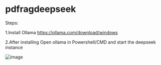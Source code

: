 # pdfragdeepseek

Steps:

1.Install Ollama https://ollama.com/download/windows

2.After installing Open ollama in Powershell/CMD and start the deepseek instance 
  
  ![image](https://github.com/user-attachments/assets/9ac2a44d-e938-4a6b-bf37-9aeea7669b4e)
